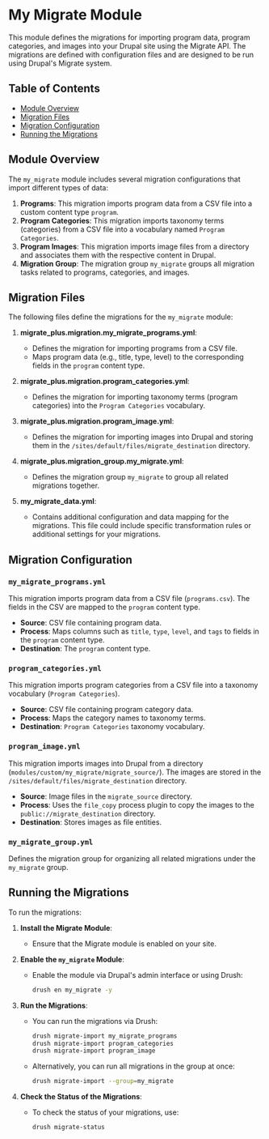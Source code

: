 # My Migrate Module

This module defines the migrations for importing program data, program categories, and images into your Drupal site using the Migrate API. The migrations are defined with configuration files and are designed to be run using Drupal's Migrate system.

## Table of Contents
- [Module Overview](#module-overview)
- [Migration Files](#migration-files)
- [Migration Configuration](#migration-configuration)
- [Running the Migrations](#running-the-migrations)

## Module Overview

The `my_migrate` module includes several migration configurations that import different types of data:

1. **Programs**: This migration imports program data from a CSV file into a custom content type `program`.
2. **Program Categories**: This migration imports taxonomy terms (categories) from a CSV file into a vocabulary named `Program Categories`.
3. **Program Images**: This migration imports image files from a directory and associates them with the respective content in Drupal.
4. **Migration Group**: The migration group `my_migrate` groups all migration tasks related to programs, categories, and images.

## Migration Files

The following files define the migrations for the `my_migrate` module:

1. **migrate_plus.migration.my_migrate_programs.yml**:
   - Defines the migration for importing programs from a CSV file.
   - Maps program data (e.g., title, type, level) to the corresponding fields in the `program` content type.
   
2. **migrate_plus.migration.program_categories.yml**:
   - Defines the migration for importing taxonomy terms (program categories) into the `Program Categories` vocabulary.
   
3. **migrate_plus.migration.program_image.yml**:
   - Defines the migration for importing images into Drupal and storing them in the `/sites/default/files/migrate_destination` directory.
   
4. **migrate_plus.migration_group.my_migrate.yml**:
   - Defines the migration group `my_migrate` to group all related migrations together.

5. **my_migrate_data.yml**:
   - Contains additional configuration and data mapping for the migrations. This file could include specific transformation rules or additional settings for your migrations.

## Migration Configuration

### `my_migrate_programs.yml`

This migration imports program data from a CSV file (`programs.csv`). The fields in the CSV are mapped to the `program` content type.

- **Source**: CSV file containing program data.
- **Process**: Maps columns such as `title`, `type`, `level`, and `tags` to fields in the `program` content type.
- **Destination**: The `program` content type.

### `program_categories.yml`

This migration imports program categories from a CSV file into a taxonomy vocabulary (`Program Categories`).

- **Source**: CSV file containing program category data.
- **Process**: Maps the category names to taxonomy terms.
- **Destination**: `Program Categories` taxonomy vocabulary.

### `program_image.yml`

This migration imports images into Drupal from a directory (`modules/custom/my_migrate/migrate_source/`). The images are stored in the `/sites/default/files/migrate_destination` directory.

- **Source**: Image files in the `migrate_source` directory.
- **Process**: Uses the `file_copy` process plugin to copy the images to the `public://migrate_destination` directory.
- **Destination**: Stores images as file entities.

### `my_migrate_group.yml`

Defines the migration group for organizing all related migrations under the `my_migrate` group.

## Running the Migrations

To run the migrations:

1. **Install the Migrate Module**:
   - Ensure that the Migrate module is enabled on your site.

2. **Enable the `my_migrate` Module**:
   - Enable the module via Drupal's admin interface or using Drush:
     ```bash
     drush en my_migrate -y
     ```

3. **Run the Migrations**:
   - You can run the migrations via Drush:
     ```bash
     drush migrate-import my_migrate_programs
     drush migrate-import program_categories
     drush migrate-import program_image
     ```
   - Alternatively, you can run all migrations in the group at once:
     ```bash
     drush migrate-import --group=my_migrate
     ```

4. **Check the Status of the Migrations**:
   - To check the status of your migrations, use:
     ```bash
     drush migrate-status
     ```

